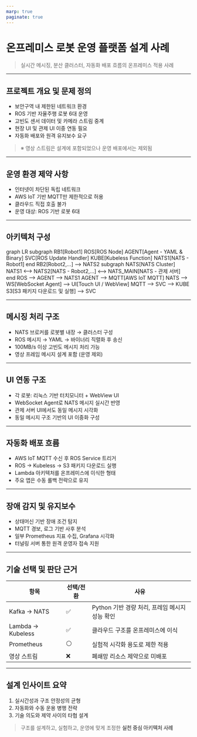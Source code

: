 ```yaml
---
marp: true
paginate: true
---
```


# 온프레미스 로봇 운영 플랫폼 설계 사례

> 실시간 메시징, 분산 클러스터, 자동화 배포 흐름의 온프레미스 적용 사례

---

## 프로젝트 개요 및 문제 정의

- 보안구역 내 제한된 네트워크 환경
- ROS 기반 자율주행 로봇 6대 운영
- 고빈도 센서 데이터 및 카메라 스트림 중계
- 현장 UI 및 관제 UI 이중 연동 필요
- 자동화 배포와 원격 유지보수 요구

> ※ 영상 스트림은 설계에 포함되었으나 운영 배포에서는 제외됨

---

## 운영 환경 제약 사항

- 인터넷이 차단된 독립 네트워크
- AWS IoT 기반 MQTT만 제한적으로 허용
- 클라우드 직접 호출 불가
- 운영 대상: ROS 기반 로봇 6대

---

## 아키텍처 구성

<div class="mermaid">
  graph LR
  subgraph RB1[Robot1]
    ROS[ROS Node]
    AGENT[Agent - YAML & Binary]
    SVC[ROS Update Handler]
    KUBE[Kubeless Function]
    NATS1[NATS - Robot1]
  end
  RB2[Robot2,...] --> NATS2
  subgraph NATS[NATS Cluster]
    NATS1 <--> NATS2[NATS - Robot2,...] <--> NATS_MAIN[NATS - 관제 서버]
  end
  ROS --> AGENT --> NATS1
  AGENT --> MQTT[AWS IoT MQTT]
  NATS --> WS[WebSocket Agent] --> UI[Touch UI / WebView]
  MQTT --> SVC --> KUBE
  S3[S3 패키지 다운로드 및 실행] --> SVC
</div>

---

## 메시징 처리 구조

- NATS 브로커를 로봇별 내장 → 클러스터 구성
- ROS 메시지 → YAML → 바이너리 직렬화 후 송신
- 100MB/s 이상 고빈도 메시지 처리 가능
- 영상 프레임 메시지 설계 포함 (운영 제외)

---

## UI 연동 구조

- 각 로봇: 리눅스 기반 터치모니터 + WebView UI
- WebSocket Agent로 NATS 메시지 실시간 반영
- 관제 서버 UI에서도 동일 메시지 시각화
- 동일 메시지 구조 기반의 UI 이중화 구성

---

## 자동화 배포 흐름

- AWS IoT MQTT 수신 후 ROS Service 트리거
- ROS → Kubeless → S3 패키지 다운로드 실행
- Lambda 아키텍처를 온프레미스에 이식한 형태
- 주요 앱은 수동 롤백 전략으로 유지

---

## 장애 감지 및 유지보수

- 상태머신 기반 장애 조건 탐지
- MQTT 경보, 로그 기반 사후 분석
- 일부 Prometheus 지표 수집, Grafana 시각화
- 터널링 서버 통한 원격 운영자 접속 지원

---

## 기술 선택 및 판단 근거

| 항목 | 선택/전환 | 사유 |
|------|------------|------|
| Kafka → NATS | ✅ | Python 기반 경량 처리, 프레임 메시지 성능 확인 |
| Lambda → Kubeless | ✅ | 클라우드 구조를 온프레미스에 이식 |
| Prometheus | ⚪ | 실험적 시각화 용도로 제한 적용 |
| 영상 스트림 | ❌ | 폐쇄망 리소스 제약으로 미배포 |

---

## 설계 인사이트 요약

1. 실시간성과 구조 안정성의 균형
2. 자동화와 수동 운용 병행 전략
3. 기술 의도와 제약 사이의 타협 설계

> 구조를 설계하고, 실험하고, 운영에 맞게 조정한 **실천 중심 아키텍처 사례**

